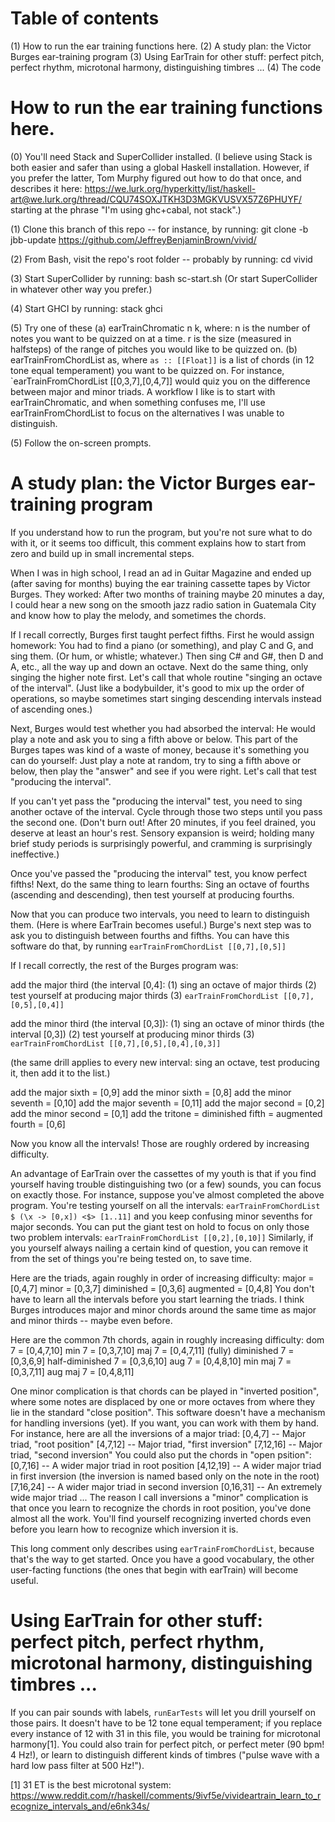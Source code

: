 # Table of contents
(1) How to run the ear training functions here.
(2) A study plan: the Victor Burges ear-training program
(3) Using EarTrain for other stuff: perfect pitch,
    perfect rhythm, microtonal harmony, distinguishing timbres ...
(4) The code


# How to run the ear training functions here.

(0) You'll need Stack and SuperCollider installed.
    (I believe using Stack is both easier and safer than using a global
    Haskell installation. However, if you prefer the latter, Tom Murphy
    figured out how to do that once, and describes it here:
    https://we.lurk.org/hyperkitty/list/haskell-art@we.lurk.org/thread/CQU74SOXJTKH3D3MGKVUSVX57Z6PHUYF/
    starting at the phrase "I'm using ghc+cabal, not stack".)

(1) Clone this branch of this repo -- for instance, by running:
    git clone -b jbb-update https://github.com/JeffreyBenjaminBrown/vivid/

(2) From Bash, visit the repo's root folder -- probably by running:
    cd vivid

(3) Start SuperCollider by running:
    bash sc-start.sh
    (Or start SuperCollider in whatever other way you prefer.)

(4) Start GHCI by running:
    stack ghci

(5) Try one of these
    (a) earTrainChromatic n k, where:
        n is the number of notes you want to be quizzed on at a time.
        r is the size (measured in halfsteps) of the range of pitches
          you would like to be quizzed on.
    (b) earTrainFromChordList as, where `as :: [[Float]]` is a list
        of chords (in 12 tone equal temperament) you want to be quizzed on.
        For instance, `earTrainFromChordList [[0,3,7],[0,4,7]] would quiz
        you on the difference between major and minor triads.
    A workflow I like is to start with earTrainChromatic, and when
    something confuses me, I'll use earTrainFromChordList to focus on
    the alternatives I was unable to distinguish.

(5) Follow the on-screen prompts.


# A study plan: the Victor Burges ear-training program

If you understand how to run the program, but you're not sure what to
do with it, or it seems too difficult, this comment explains how to
start from zero and build up in small incremental steps.

When I was in high school, I read an ad in Guitar Magazine and ended up
(after saving for months) buying the ear training cassette tapes
by Victor Burges.
They worked: After two months of training maybe 20 minutes a day,
I could hear a new song on the smooth jazz radio sation in
Guatemala City and know how to play the melody, and sometimes the chords.

If I recall correctly, Burges first taught perfect fifths.
First he would assign homework: You had to find a piano (or something),
and play C and G, and sing them. (Or hum, or whistle; whatever.)
Then sing C# and G#, then D and A, etc.,
all the way up and down an octave. Next do the same thing, only
singing the higher note first. Let's call that whole routine
"singing an octave of the interval". (Just like a bodybuilder,
it's good to mix up the order of operations, so maybe sometimes start
singing descending intervals instead of ascending ones.)

Next, Burges would test whether you had absorbed the interval:
He would play a note and ask you to sing a fifth above or below.
This part of the Burges tapes was kind of a waste of money, because
it's something you can do yourself: Just play a note at random,
try to sing a fifth above or below, then play the "answer" and see if
you were right. Let's call that test "producing the interval".

If you can't yet pass the "producing the interval" test, you need to
sing another octave of the interval. Cycle through those two steps
until you pass the second one. (Don't burn out! After 20 minutes, if
you feel drained, you deserve at least an hour's rest. Sensory
expansion is weird; holding many brief study periods is
surprisingly powerful, and cramming is surprisingly ineffective.)

Once you've passed the "producing the interval" test, you know perfect
fifths! Next, do the same thing to learn fourths: Sing an
octave of fourths (ascending and descending), then test yourself at
producing fourths.

Now that you can produce two intervals, you need to learn to
distinguish them. (Here is where EarTrain becomes useful.)
Burge's next step was to ask you to distinguish between fourths and fifths.
You can have this software do that, by running
`earTrainFromChordList [[0,7],[0,5]]`

If I recall correctly, the rest of the Burges program was:

add the major third (the interval [0,4]:
  (1) sing an octave of major thirds
  (2) test yourself at producing major thirds
  (3) `earTrainFromChordList [[0,7],[0,5],[0,4]]`

add the minor third (the interval [0,3]):
  (1) sing an octave of minor thirds (the interval [0,3])
  (2) test yourself at producing minor thirds
  (3) `earTrainFromChordList [[0,7],[0,5],[0,4],[0,3]]`

(the same drill applies to every new interval:
  sing an octave, test producing it, then add it to the list.)

add the major sixth = [0,9]
add the minor sixth = [0,8]
add the minor seventh = [0,10]
add the major seventh = [0,11]
add the major second = [0,2]
add the minor second = [0,1]
add the tritone = diminished fifth = augmented fourth = [0,6]

Now you know all the intervals! Those are roughly ordered by increasing
difficulty.

An advantage of EarTrain over the cassettes of my youth is that
if you find yourself having trouble distinguishing two (or a few) sounds,
you can focus on exactly those. For instance, suppose you've
almost completed the above program. You're testing yourself on all
the intervals:
`earTrainFromChordList $ (\x -> [0,x]) <$> [1..11]`
and you keep confusing minor sevenths for major seconds. You can put
the giant test on hold to focus on only those two problem intervals:
`earTrainFromChordList [[0,2],[0,10]]`
Similarly, if you yourself always nailing a certain kind of question,
you can remove it from the set of things you're being tested on, to
save time.

Here are the triads, again roughly in order of increasing difficulty:
major = [0,4,7]
minor = [0,3,7]
diminished = [0,3,6]
augmented = [0,4,8]
You don't have to learn all the intervals before you start learning
the triads. I think Burges introduces major and minor chords around
the same time as major and minor thirds -- maybe even before.

Here are the common 7th chords, again in roughly increasing difficulty:
dom 7 = [0,4,7,10]
min 7 = [0,3,7,10]
maj 7 = [0,4,7,11]
(fully) diminished 7 = [0,3,6,9]
half-diminished 7 = [0,3,6,10]
aug 7 = [0,4,8,10]
min maj 7 = [0,3,7,11]
aug maj 7 = [0,4,8,11]

One minor complication is that chords can be played in "inverted position",
where some notes are displaced by one or more octaves from where they lie
in the standard "close position". This software doesn't have a mechanism
for handling inversions (yet). If you want, you can work with them by hand.
For instance, here are all the inversions of a major triad:
[0,4,7] -- Major triad, "root position"
[4,7,12] -- Major triad, "first inversion"
[7,12,16] -- Major triad, "second inversion"
You could also put the chords in "open psition":
[0,7,16] -- A wider major triad in root position
[4,12,19] -- A wider major triad in first inversion (the inversion is
             named based only on the note in the root)
[7,16,24] -- A wider major triad in second inversion
[0,16,31] -- An extremely wide major triad ...
The reason I call inversions a "minor" complication is that once you learn
to recognize the chords in root position, you've done almost all the work.
You'll find yourself recognizing inverted chords even before you learn
how to recognize which inversion it is.

This long comment only describes using `earTrainFromChordList`, because
that's the way to get started. Once you have a good vocabulary,
the other user-facting functions (the ones that begin with earTrain)
will become useful.


# Using EarTrain for other stuff: perfect pitch, perfect rhythm, microtonal harmony, distinguishing timbres ...

If you can pair sounds with labels, `runEarTests` will let you drill
yourself on those pairs. It doesn't have to be 12 tone equal temperament;
if you replace every instance of 12 with 31 in this file, you would
be training for microtonal harmony[1]. You could also train for perfect
pitch, or perfect meter (90 bpm! 4 Hz!), or learn to distinguish
different kinds of timbres ("pulse wave with a hard low pass filter at
500 Hz!").

[1] 31 ET is the best microtonal system: https://www.reddit.com/r/haskell/comments/9ivf5e/vivideartrain_learn_to_recognize_intervals_and/e6nk34s/
